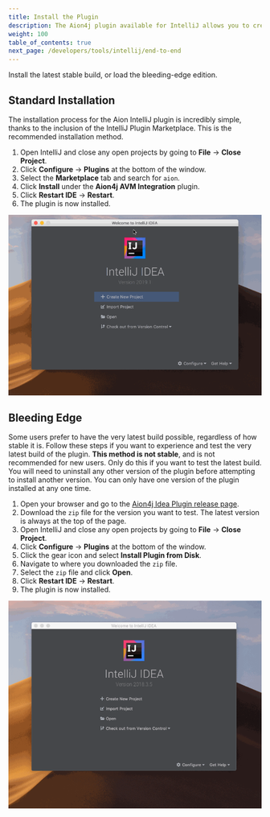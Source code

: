 ```yaml
---
title: Install the Plugin
description: The Aion4j plugin available for IntelliJ allows you to create, test, compile, deploy, and call your Java dApps, all from within the same IDE. No more copy-and-pasting contract from your local machine to a browser based IDE just to check if things actually work!
weight: 100
table_of_contents: true
next_page: /developers/tools/intellij/end-to-end
---
```


Install the latest stable build, or load the bleeding-edge edition.

## Standard Installation

The installation process for the Aion IntelliJ plugin is incredibly simple, thanks to the inclusion of the IntelliJ Plugin Marketplace. This is the recommended installation method.

1. Open IntelliJ and close any open projects by going to **File** → **Close Project**.
2. Click **Configure** → **Plugins** at the bottom of the window.
3. Select the **Marketplace** tab and search for `aion`.
4. Click **Install** under the **Aion4j AVM Integration** plugin.
5. Click **Restart IDE** → **Restart**.
6. The plugin is now installed.

![Installing the Aion IntelliJ Plugin](/developers/tools/intellij-plugin/images/standard-install.gif)

## Bleeding Edge

Some users prefer to have the very latest build possible, regardless of how stable it is. Follow these steps if you want to experience and test the very latest build of the plugin. **This method is not stable**, and is not recommended for new users. Only do this if you want to test the latest build. You will need to uninstall any other version of the plugin before attempting to install another version. You can only have one version of the plugin installed at any one time.

1. Open your browser and go to the [Aion4j Idea Plugin release page](https://github.com/bloxbean/aion4j-idea-plugin).
2. Download the `zip` file for the version you want to test. The latest version is always at the top of the page.
3. Open IntelliJ and close any open projects by going to **File** → **Close Project**.
4. Click **Configure** → **Plugins** at the bottom of the window.
5. Click the gear icon and select **Install Plugin from Disk**.
6. Navigate to where you downloaded the `zip` file.
7. Select the `zip` file and click **Open**.
8. Click **Restart IDE** → **Restart**.
9. The plugin is now installed.

![Installing the Aion IntelliJ Plugin](/developers/tools/intellij-plugin/images/bleeding-edge-install.gif)
